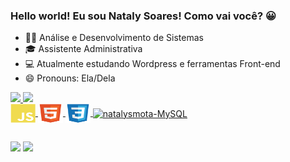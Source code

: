 ### Hello world! Eu sou Nataly Soares! Como vai você? 😀

- 👩‍🎓 Análise e Desenvolvimento de Sistemas
- 🎓 Assistente Administrativa
- 💻 Atualmente estudando Wordpress e ferramentas Front-end
- 😄 Pronouns: Ela/Dela

<div>
  <a href="https://github.com/natalysmota">
  <img height="180em" src="https://github-readme-stats.vercel.app/api?username=natalysmota&show_icons=true&theme=synthwave&include_all_commits=true&count_private=true"/>
  <img height="180em" src="https://github-readme-stats.vercel.app/api/top-langs/?username=natalysmota&layout=compact&langs_count=7&theme=synthwave"/>
</div>
<div style="display: inline_block">
  <img align="center" alt="natalysmota-Js" height="30" width="40" src="https://raw.githubusercontent.com/devicons/devicon/master/icons/javascript/javascript-plain.svg">
  <img align="center" alt="natalysmota-HTML" height="30" width="40" src="https://raw.githubusercontent.com/devicons/devicon/master/icons/html5/html5-original.svg">
  <img align="center" alt="natalysmota-CSS" height="30" width="40" src="https://raw.githubusercontent.com/devicons/devicon/master/icons/css3/css3-original.svg">
	<img align="center" alt="natalysmota-MySQL" height="30" width="40" src="https://img.shields.io/badge/MySQL-00000F?style=for-the-badge&logo=mysql&logoColor=white">
</div>
  
  ##
 
<div>
  <a href = "mailto:natalysmota@gmail.com"><img src="https://img.shields.io/badge/-Gmail-%23333?style=for-the-badge&logo=gmail&logoColor=white" target="_blank"></a>
  <a href="https://www.linkedin.com/in/natalysmota" target="_blank"><img src="https://img.shields.io/badge/-LinkedIn-%230077B5?style=for-the-badge&logo=linkedin&logoColor=white" target="_blank"></a> 
</div>

